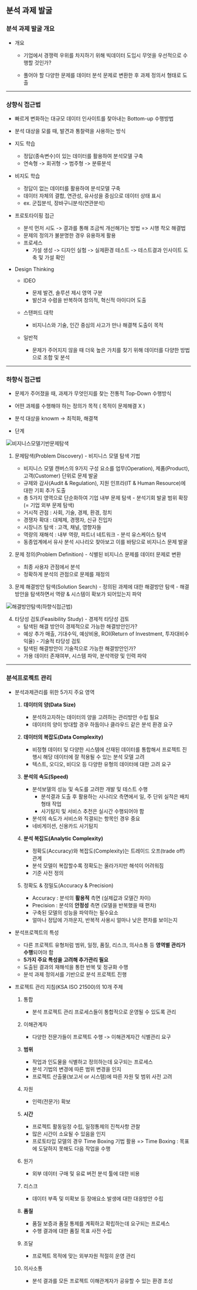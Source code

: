 ## 분석 과제 발굴
### 분석 과제 발굴 개요
- 개요
  - 기업에서 경쟁력 우위를 차지하기 위해 빅데이터 도입시 무엇을 우선적으로 수행할 것인가?
  
  - 풀어야 할 다양한 문제를 데이터 분석 문제로 변환한 후 과제 정의서 형태로 도출
  

---

### 상향식 접근법
- 빠르게 변화하는 대규모 데이터 인사이트를 찾아내는 Bottom-up 수행방법

- 분석 대상을 모를 때, 발견과 통찰력을 사용하는 방식

- 지도 학습
  - 정답(종속변수)이 있는 데이터를 활용하여 분석모델 구축
  - 연속형 -> 회귀형 -> 범주형 -> 분류분석

- 비지도 학습
  - 정답이 없는 데이터를 활용하여 분석모델 구축
  - 데이터 자체의 결합, 연관성, 유사성을 중심으로 데이터 상태 표시
  - ex. 군집분석, 장바구니분석(연관분석)

- 프로토타이핑 접근
  - 분석 먼저 시도 -> 결과를 통해 조금씩 개선해가는 방법 => 시행 착오 해결법
  - 문제의 정의가 불분명한 경우 유용하게 활용
  - 프로세스
    - 가설 생성 -> 디자인 실험 -> 실제환경 테스트 -> 테스트결과 인사이트 도축 및 가설 확인

- Design Thinking
  - IDEO
    - 문제 발견, 솔루션 제시 영역 구분
    - 발산과 수렴을 반복하여 창의적, 혁신적 아이디어 도출

  - 스탠퍼드 대학
    - 비지니스와 기술, 인간 중심의 사고가 만나 해결책 도출이 목적

  - 일반적
    - 문제가 주어지지 않을 때 더욱 높은 가치를 찾기 위해 데이터를 다양한 방법으로 조합 및 분석


---

### 하향식 접근법
- 문제가 주어졌을 때, 과제가 무엇인지를 찾는 전통적 Top-Down 수행방식

- 어떤 과제를 수행해야 하는 정의가 목적 ( 목적이 문제해결 X )

- 분석 대상을 knowm -> 최적화, 해결책

- 단계


![비지니스모델기반문제탐색](https://github.com/silverywaves/IT_ACADEMY/assets/155939946/0122ff79-746e-4eb7-9ffe-703b1723b015)
  
  1. 문제탐색(Problem Discovery)
    - 비지니스 모델 탐색 기법
      - 비지니스 모델 캔버스의 9가지 구성 요소를 업무(Operation), 제품(Product), 고객(Customer) 단위로 문제 발굴
      - 규제와 감사(Audit & Regulation), 지원 인프라(IT & Human Resource)에 대한 기회 추가 도출
      - 총 5가지 영역으로 단순화하여 기업 내부 문제 탐색
    - 분석기회 발굴 범위 확장 (= 기업 외부 문제 탐색)
      - 거시적 관점 : 사회, 기술, 경제, 환경, 정치
      - 경쟁자 확대 : 대체제, 경쟁자, 신규 진입자
      - 시장니즈 탐색 : 고객, 채널, 영향자들
      - 역량의 재해석 : 내부 역량, 파트너 네트워크
    - 분석 유스케이스 탐색
      - 동종업계에서 유사 분석 시나리오 찾아보고 이를 바탕으로 비지니스 문제 발굴


  2. 문제 정의(Problem Definition)
    - 식별된 비지니스 문제를 데이터 문제로 변환
      - 최종 사용자 관점에서 분석
      - 정확하게 분석의 관점으로 문제를 재정의

  3. 문제 해결방안 탐색(Solution Search)
    - 정의된 과제에 대한 해결방안 탐색
    - 해결방안을 탐색하면서 역량 & 시스템이 확보가 되어있는지 파악

    
![해결방안탐색(하향식접근법)](https://github.com/silverywaves/IT_ACADEMY/assets/155939946/26fb0cd8-07dd-4f78-8ab0-437fd4af73f2)

  4. 타당성 검토(Feasibility Study)
    - 경제적 타당성 검토
      - 탐색된 해결 방안이 경제적으로 가능한 해결방안인가?
      - 예상 추가 매출, 기대수익, 예상비용, ROI(Return of Investment, 투자대비수익율)
    - 기술적 타당성 검토
      - 탐색된 해결방안이 기술적으로 가능한 해결방안인가?
      - 가용 데이터 존재여부, 시스템 파악, 분석역량 및 인력 파악


---

### 분석프로젝트 관리
- 분석과제관리를 위한 5가지 주요 영역
  1. **데이터의 양(Data Size)**
      - 분석하고자하는 데이터의 양을 고려하는 관리방안 수립 필요
      - 데이터의 양이 방대할 경우 하둡이나 클라우드 같은 분석 환경 요구

  2. **데이터의 복잡도(Data Complexity)**
      - 비정형 데이터 및 다양한 시스템에 산재된 데이터를 통합해서 프로젝트 진행시 해당 데이터에 잘 적용될 수 있는 분석 모델 고려
      - 텍스트, 오디오, 비디오 등 다양한 유형의 데이터에 대한 고려 요구

  3. **분석의 속도(Speed)**
      - 분석보델의 성능 및 속도를 고려한 개발 및 테스트 수행
        - 분석결과 도출 후 활용하는 시나리오 측면에서 일, 주 단위 실적은 배치형태 작업
        - 사기탐지 및 서비스 추천은 실시간 수행되어야 함
      - 분석의 속도가 서비스와 직결되는 항목인 경우 중요
      - 네비게이션, 신용카드 사기탐지

  4. **분석 복잡도(Analytic Complexity)**
      - 정확도(Accuracy)와 복잡도(Complexity)는 트레이드 오프(trade off) 관계
      - 분석 모델이 복잡할수록 정확도는 올라가지만 해석이 어려워짐
      - 기준 사전 정의

  5. 정확도 & 정밀도(Accuracy & Precision)
      - Accuracy : 분석의 **활용적** 측면 (실제값과 모델간 차이)
      - Precision : 분석의 **안정성** 측면 (모델을 반복했을 때 편차)
      - 구축된 모델의 성능을 파악하는 필수요소
      - 얼마나 정답에 가까운지, 반복적 사용시 얼마나 낮은 편차를 보이는지
  

- 분석프로젝트의 특성
  - 다른 프로젝트 유형처럼 범위, 일정, 품질, 리스크, 의사소통 등 **영역별 관리가 수행**되어야 함
  - **5가지 주요 특성을 고려해 추가관리 필요**
  - 도출된 결과의 재해석을 통한 반복 및 정규화 수행
  - 분석 과제 정의서를 기반으로 분석 프로젝트 진행



- 프로젝트 관리 지침(KSA ISO 21500)의 10개 주제
  1. 통합
      - 분석 프로젝트 관리 프로세스들이 통합적으로 운영될 수 있도록 관리

  2. 이해관계자
      - 다양한 전문가들이 프로젝트 수행 -> 이해관계자간 식별관리 요구

  3. **범위**
      - 작업과 인도물을 식별하고 정의하는데 요구되는 프로세스
      -  분석 기법의 변경에 따른 범위 변경을 인지
      - 프로젝트 산출물(보고서 or 시스템)에 따른 자원 및 범위 사전 고려

  4. 자원
      - 인력(전문가) 확보

  5. **시간**
      - 프로젝트 활동일정 수립, 일정통제의 진척사항 관찰
      -  많은 시간이 소요될 수 있음을 인지
      - 프로토타입 모델의 경우 Time Boxing 기법 활용
        => Time Boxing : 목표에 도달하지 못해도 다음 작업을 수행

  6. 원가
      - 외부 데이터 구매 및 유료 버전 분석 툴에 대한 비용

  7. 리스크
      - 데이터 부족 및 미확보 등 장애요소 발생에 대한 대응방안 수립

  8. **품질**
      - 품질 보증과 품질 통제를 계획하고 확립하는데 요구되는 프로세스
      - 수행 결과에 대한 품질 목표 사전 수립

  9. 조달
      - 프로젝트 목적에 맞는 외부자원 적절히 운영 관리

  10. 의사소통
      - 분석 결과를 모든 프로젝트 이해관계자가 공유할 수 있는 환경 조성


    
  





